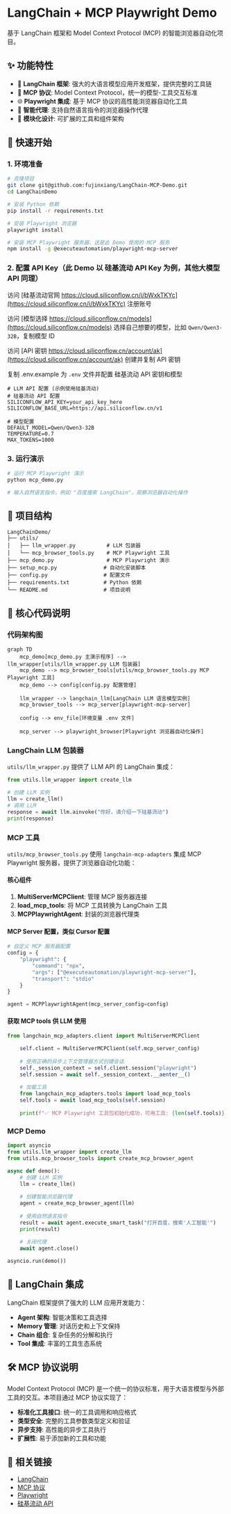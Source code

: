 # LangChain + MCP Playwright Demo

基于 LangChain 框架和 Model Context Protocol (MCP) 的智能浏览器自动化项目。

## ✨ 功能特性

- 🦜 **LangChain 框架**: 强大的大语言模型应用开发框架，提供完整的工具链
- 🔗 **MCP 协议**: Model Context Protocol，统一的模型-工具交互标准
- 🌐 **Playwright 集成**: 基于 MCP 协议的高性能浏览器自动化工具
- 🤖 **智能代理**: 支持自然语言指令的浏览器操作代理
- 🔧 **模块化设计**: 可扩展的工具和组件架构

## 🚀 快速开始

### 1. 环境准备

```bash
# 克隆项目
git clone git@github.com:fujinxiang/LangChain-MCP-Demo.git
cd LangChainDemo

# 安装 Python 依赖
pip install -r requirements.txt

# 安装 Playwright 浏览器
playwright install

# 安装 MCP Playwright 服务器，这是此 Demo 使用的 MCP 服务
npm install -g @executeautomation/playwright-mcp-server
```

### 2. 配置 API Key（此 Demo 以 硅基流动 API Key 为例，其他大模型 API 同理）

访问 [硅基流动官网 https://cloud.siliconflow.cn/i/bWxkTKYc](https://cloud.siliconflow.cn/i/bWxkTKYc) 注册账号

访问 [模型选择 https://cloud.siliconflow.cn/models](https://cloud.siliconflow.cn/models) 选择自己想要的模型，比如 `Qwen/Qwen3-32B`，复制模型 ID

访问 [API 密钥 https://cloud.siliconflow.cn/account/ak](https://cloud.siliconflow.cn/account/ak) 创建并复制 API 密钥

复制 .env.example 为 `.env` 文件并配置 硅基流动 API 密钥和模型

```env
# LLM API 配置 (示例使用硅基流动)
# 硅基流动 API 配置
SILICONFLOW_API_KEY=your_api_key_here
SILICONFLOW_BASE_URL=https://api.siliconflow.cn/v1

# 模型配置
DEFAULT_MODEL=Qwen/Qwen3-32B
TEMPERATURE=0.7
MAX_TOKENS=1000
```

### 3. 运行演示

```bash
# 运行 MCP Playwright 演示
python mcp_demo.py

# 输入自然语言指令，例如 "百度搜索 LangChain"，观察浏览器自动化操作
```

## 📁 项目结构

```
LangChainDemo/
├── utils/
│   ├── llm_wrapper.py          # LLM 包装器
│   └── mcp_browser_tools.py    # MCP Playwright 工具
├── mcp_demo.py                 # MCP Playwright 演示
├── setup_mcp.py               # 自动化安装脚本
├── config.py                  # 配置文件
├── requirements.txt           # Python 依赖
└── README.md                  # 项目说明
```

## 🔧 核心代码说明


### 代码架构图

```mermaid
graph TD
    mcp_demo[mcp_demo.py 主演示程序] --> llm_wrapper[utils/llm_wrapper.py LLM 包装器]
    mcp_demo --> mcp_browser_tools[utils/mcp_browser_tools.py MCP Playwright 工具]
    mcp_demo --> config[config.py 配置管理]
    
    llm_wrapper --> langchain_llm[LangChain LLM 语言模型实例]
    mcp_browser_tools --> mcp_server[playwright-mcp-server]
    
    config --> env_file[环境变量 .env 文件]
    
    mcp_server --> playwright_browser[Playwright 浏览器自动化操作]
```

### LangChain LLM 包装器

`utils/llm_wrapper.py` 提供了 LLM API 的 LangChain 集成：

```python
from utils.llm_wrapper import create_llm

# 创建 LLM 实例
llm = create_llm()
# 调用 LLM
response = await llm.ainvoke("你好，请介绍一下硅基流动")
print(response)
```

### MCP 工具

`utils/mcp_browser_tools.py` 使用 `langchain-mcp-adapters` 集成 MCP Playwright 服务器，提供了浏览器自动化功能：

#### 核心组件

1. **MultiServerMCPClient**: 管理 MCP 服务器连接
2. **load_mcp_tools**: 将 MCP 工具转换为 LangChain 工具
3. **MCPPlaywrightAgent**: 封装的浏览器代理类

#### MCP Server 配置，类似 Cursor 配置

```python
# 自定义 MCP 服务器配置
config = {
    "playwright": {
        "command": "npx",
        "args": ["@executeautomation/playwright-mcp-server"],
        "transport": "stdio"
    }
}

agent = MCPPlaywrightAgent(mcp_server_config=config)
```

#### 获取 MCP tools 供 LLM 使用

```python
from langchain_mcp_adapters.client import MultiServerMCPClient

    self.client = MultiServerMCPClient(self.mcp_server_config)
    
    # 使用正确的异步上下文管理器方式创建会话
    self._session_context = self.client.session("playwright")
    self.session = await self._session_context.__aenter__()
    
    # 加载工具
    from langchain_mcp_adapters.tools import load_mcp_tools
    self.tools = await load_mcp_tools(self.session)
    
    print(f"✅ MCP Playwright 工具包初始化成功，可用工具: {len(self.tools)} 个")
```


### MCP Demo 

```python
import asyncio
from utils.llm_wrapper import create_llm
from utils.mcp_browser_tools import create_mcp_browser_agent

async def demo():
    # 创建 LLM 实例
    llm = create_llm()
    
    # 创建智能浏览器代理
    agent = create_mcp_browser_agent(llm)
    
    # 使用自然语言指令
    result = await agent.execute_smart_task("打开百度，搜索'人工智能'")
    print(result)
    
    # 关闭代理
    await agent.close()

asyncio.run(demo())
```


## 🧠 LangChain 集成

LangChain 框架提供了强大的 LLM 应用开发能力：

- **Agent 架构**: 智能决策和工具选择
- **Memory 管理**: 对话历史和上下文保持
- **Chain 组合**: 复杂任务的分解和执行
- **Tool 集成**: 丰富的工具生态系统

## 🛠️ MCP 协议说明

Model Context Protocol (MCP) 是一个统一的协议标准，用于大语言模型与外部工具的交互。本项目通过 MCP 协议实现了：

- **标准化工具接口**: 统一的工具调用和响应格式
- **类型安全**: 完整的工具参数类型定义和验证
- **异步支持**: 高性能的异步工具执行
- **扩展性**: 易于添加新的工具和功能

## 🔗 相关链接

- [LangChain](https://langchain.com/)
- [MCP 协议](https://modelcontextprotocol.io/)
- [Playwright](https://playwright.dev/)
- [硅基流动 API](https://siliconflow.cn/)